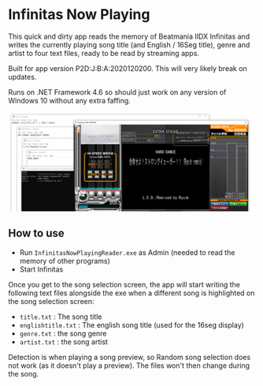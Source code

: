 # Infinitas Now Playing

This quick and dirty app reads the memory of Beatmania IIDX Infinitas and writes the currently playing song title (and English / 16Seg title), genre and artist to four text files, ready to be read by streaming apps.

Built for app version P2D:J:B:A:2020120200. This will very likely break on updates.

Runs on .NET Framework 4.6 so should just work on any version of Windows 10 without any extra faffing.

![screenshot](docs/screenshot.png)

## How to use

- Run ```InfinitasNowPlayingReader.exe``` as Admin (needed to read the memory of other programs)
- Start Infinitas

Once you get to the song selection screen, the app will start writing the following text files alongside the exe when a different song is highlighted on the song selection screen:

- ```title.txt``` : The song title
- ```englishtitle.txt``` : The english song title (used for the 16seg display)
- ```genre.txt``` : the song genre
- ```artist.txt``` : the song artist

Detection is when playing a song preview, so Random song selection does not work (as it doesn't play a preview). The files won't then change during the song.
